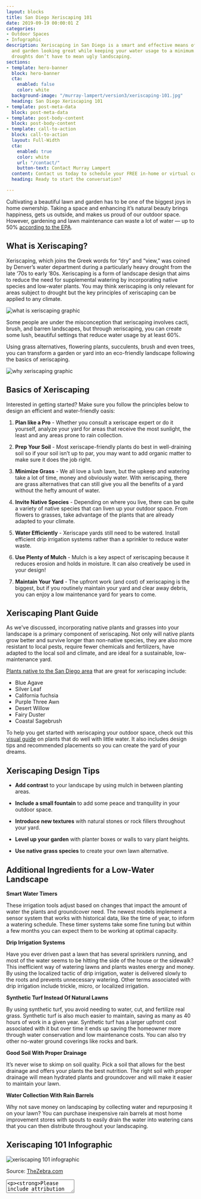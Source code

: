 ```yaml
---
layout: blocks
title: San Diego Xeriscaping 101
date: 2019-09-19 00:00:01 Z
categories:
- Outdoor Spaces
- Infographic
description: Xeriscaping in San Diego is a smart and effective means of keeping your lawn
  and garden looking great while keeping your water usage to a minimum. Remember that
  droughts don’t have to mean ugly landscaping.
sections:
- template: hero-banner
  block: hero-banner
  cta:
    enabled: false
    color: white
  background-image: "/murray-lampert/version3/xeriscaping-101.jpg"
  heading: San Diego Xeriscaping 101
- template: post-meta-data
  block: post-meta-data
- template: post-body-content
  block: post-body-content
- template: call-to-action
  block: call-to-action
  layout: Full-Width
  cta:
    enabled: true
    color: white
    url: "/contact/"
    button-text: Contact Murray Lampert
  content: Contact us today to schedule your FREE in-home or virtual consultation.
  heading: Ready to start the conversation?

---
```


Cultivating a beautiful lawn and garden has to be one of the biggest joys in home ownership. Taking a space and enhancing it’s natural beauty brings happiness, gets us outside, and makes us proud of our outdoor space. However, gardening and lawn maintenance can waste a lot of water — up to 50% [according to the EPA](https://www.epa.gov/watersense/statistics-and-facts).

## What is Xeriscaping?

Xeriscaping, which joins the Greek words for “dry” and “view,” was coined by Denver’s water department during a particularly heavy drought from the late ‘70s to early ’80s. Xeriscaping is a form of landscape design that aims to reduce the need for supplemental watering by incorporating native species and low-water plants. You may think xeriscaping is only relevant for areas subject to drought but the key principles of xeriscaping can be applied to any climate.

![what is xeriscaping graphic](https://res.cloudinary.com/zheisey/image/upload/f_auto/murray-lampert/misc/what-is-xeriscaping.png "What is Xeriscaping?")

Some people are under the misconception that xeriscaping involves cacti, brush, and barren landscapes, but through xeriscaping, you can create some lush, beautiful settings that reduce water usage by at least 60%.

Using grass alternatives, flowering plants, succulents, brush and even trees, you can transform a garden or yard into an eco-friendly landscape following the basics of xeriscaping.

![why xeriscaping graphic](https://res.cloudinary.com/zheisey/image/upload/f_auto/murray-lampert/misc/why-xeriscaping.png "Why Xeriscaping?")

## Basics of Xeriscaping

Interested in getting started? Make sure you follow the principles below to design an efficient and water-friendly oasis:

1. **Plan like a Pro** - Whether you consult a xeriscape expert or do it yourself, analyze your yard for areas that receive the most sunlight, the least and any areas prone to rain collection.

2. **Prep Your Soil** - Most xeriscape-friendly plants do best in well-draining soil so if your soil isn’t up to par, you may want to add organic matter to make sure it does the job right.

3. **Minimize Grass** - We all love a lush lawn, but the upkeep and watering take a lot of time, money and obviously water. With xeriscaping, there are grass alternatives that can still give you all the benefits of a yard without the hefty amount of water.

4. **Invite Native Species** - Depending on where you live, there can be quite a variety of native species that can liven up your outdoor space. From flowers to grasses, take advantage of the plants that are already adapted to your climate.

5. **Water Efficiently** - Xeriscape yards still need to be watered. Install efficient drip irrigation systems rather than a sprinkler to reduce water waste.

6. **Use Plenty of Mulch** - Mulch is a key aspect of xeriscaping because it reduces erosion and holds in moisture. It can also creatively be used in your design!

7. **Maintain Your Yard** - The upfront work (and cost) of xeriscaping is the biggest, but if you routinely maintain your yard and clear away debris, you can enjoy a low maintenance yard for years to come.

## Xeriscaping Plant Guide

As we've discussed, incorporating native plants and grasses into your landscape is a primary component of xeriscaping. Not only will native plants grow better and survive longer than non-native species, they are also more resistant to local pests, require fewer chemicals and fertilizers, have adapted to the local soil and climate, and are ideal for a sustainable, low-maintenance yard.

[Plants native to the San Diego area](https://ecomindedsolutions.com/san-diego-planting-guide/) that are great for xeriscaping include:

- Blue Agave
- Silver Leaf
- California fuchsia
- Purple Three Awn
- Desert Willow
- Fairy Duster
- Coastal Sagebrush

To help you get started with xeriscaping your outdoor space, check out this [visual guide](https://www.thezebra.com/xeriscaping/) on plants that do well with little water. It also includes design tips and recommended placements so you can create the yard of your dreams.

## Xeriscaping Design Tips

- **Add contrast** to your landscape by using mulch in between planting areas.

- **Include a small fountain** to add some peace and tranquility in your outdoor space.

- **Introduce new textures** with natural stones or rock fillers throughout your yard.

- **Level up your garden** with planter boxes or walls to vary plant heights.

- **Use native grass species** to create your own lawn alternative.

## Additional Ingredients for a Low-Water Landscape

**Smart Water Timers**

These irrigation tools adjust based on changes that impact the amount of water the plants and groundcover need. The newest models implement a sensor system that works with historical data, like the time of year, to inform a watering schedule. These timer systems take some fine tuning but within a few months you can expect them to be working at optimal capacity.

**Drip Irrigation Systems**

Have you ever driven past a lawn that has several sprinklers running, and most of the water seems to be hitting the side of the house or the sidewalk? This inefficient way of watering lawns and plants wastes energy and money. By using the localized tactic of drip irrigation, water is delivered slowly to the roots and prevents unnecessary watering. Other terms associated with drip irrigation include trickle, micro, or localized irrigation.

**Synthetic Turf Instead Of Natural Lawns**

By using synthetic turf, you avoid needing to water, cut, and fertilize real grass. Synthetic turf is also much easier to maintain, saving as many as 40 hours of work in a given year. Synthetic turf has a larger upfront cost associated with it but over time it ends up saving the homeowner more through water conservation and low maintenance costs. You can also try other no-water ground coverings like rocks and bark.

**Good Soil With Proper Drainage**

It’s never wise to skimp on soil quality. Pick a soil that allows for the best drainage and offers your plants the best nutrition. The right soil with proper drainage will mean hydrated plants and groundcover and will make it easier to maintain your lawn.

**Water Collection With Rain Barrels**

Why not save money on landscaping by collecting water and repurposing it on your lawn? You can purchase inexpensive rain barrels at most home improvement stores with spouts to easily drain the water into watering cans that you can then distribute throughout your landscaping.

## Xeriscaping 101 Infographic

![xeriscaping 101 infographic](https://doubxab0r1mke.cloudfront.net/media/zfront/production/images/xeriscaping-101-IG.width-800.png)

Source: [TheZebra.com](https://www.thezebra.com/)

<textarea><p><strong>Please include attribution to www.thezebra.com with this graphic.</strong><br /><br /><a href='https://www.thezebra.com'><img src='https://doubxab0r1mke.cloudfront.net/media/zfront/production/images/xeriscaping-101-IG.width-800.png' alt='xeriscape-guide' width='800px' border='0' /></a></p></textarea>
